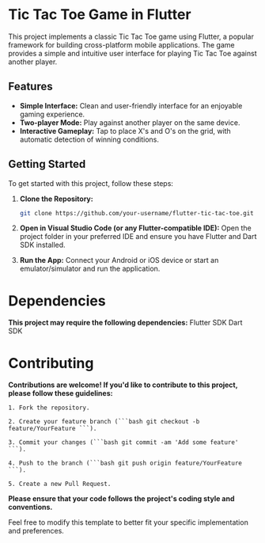 # Tic Tac Toe Game in Flutter

This project implements a classic Tic Tac Toe game using Flutter, a popular framework for building cross-platform mobile applications. The game provides a simple and intuitive user interface for playing Tic Tac Toe against another player.

## Features

- **Simple Interface:** Clean and user-friendly interface for an enjoyable gaming experience.
- **Two-player Mode:** Play against another player on the same device.
- **Interactive Gameplay:** Tap to place X's and O's on the grid, with automatic detection of winning conditions.

## Getting Started

To get started with this project, follow these steps:

1. **Clone the Repository:** 
   ```bash
   git clone https://github.com/your-username/flutter-tic-tac-toe.git
    ```
2. **Open in Visual Studio Code (or any Flutter-compatible IDE):**
    Open the project folder in your preferred IDE and ensure you have Flutter and Dart SDK installed.

3. **Run the App:**
    Connect your Android or iOS device or start an emulator/simulator and run the application.

# Dependencies

  **This project may require the following dependencies:**
    Flutter SDK
    Dart SDK

# Contributing

  **Contributions are welcome! If you'd like to contribute to this project, please follow these guidelines:**
    
    1. Fork the repository.
    
    2. Create your feature branch (```bash git checkout -b feature/YourFeature ```).
    
    3. Commit your changes (```bash git commit -am 'Add some feature' ```).
    
    4. Push to the branch (```bash git push origin feature/YourFeature ```).
    
    5. Create a new Pull Request.

**Please ensure that your code follows the project's coding style and conventions.**

Feel free to modify this template to better fit your specific implementation and preferences.
